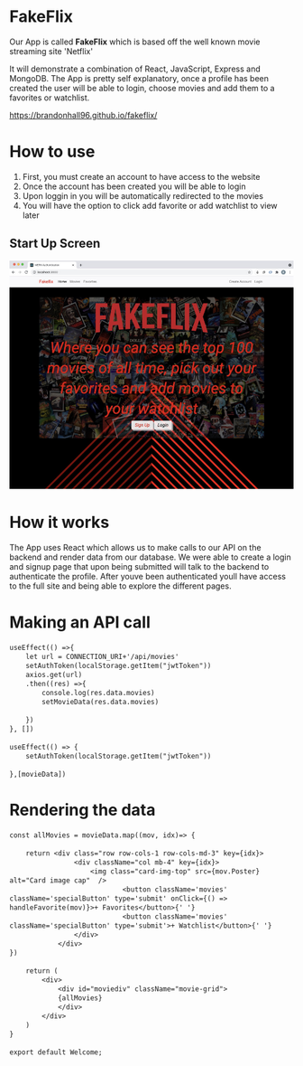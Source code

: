 # FakeFlix

Our App is called **FakeFlix** which is based off the well known movie streaming site 'Netflix'

It will demonstrate a combination of React, JavaScript, Express and MongoDB.
The App is pretty self explanatory, once a profile has been created the user will be able to login, choose movies and add them to a favorites or watchlist.

https://brandonhall96.github.io/fakeflix/

# How to use

1. First, you must create an account to have access to the website
2. Once the account has been created you will be able to login
3. Upon loggin in you will be automatically redirected to the movies
4. You will have the option to click add favorite or add watchlist to view later

## Start Up Screen
![Starting screen](/public/photos/read.jpeg)

# How it works

The App uses React which allows us to make calls to our API on the backend and render data from our database. We were able to create a login and signup page that upon being submitted will talk to the backend to authenticate the profile. After youve been authenticated youll have access to the full site and being able to explore the different pages.

# Making an API call
```
useEffect(() =>{
    let url = CONNECTION_URI+'/api/movies'
    setAuthToken(localStorage.getItem("jwtToken"))
    axios.get(url)
    .then((res) =>{
        console.log(res.data.movies) 
        setMovieData(res.data.movies)
        
    })
}, [])

useEffect(() => {
    setAuthToken(localStorage.getItem("jwtToken"))   
    
},[movieData])
```

# Rendering the data
```
const allMovies = movieData.map((mov, idx)=> {

    return <div class="row row-cols-1 row-cols-md-3" key={idx}>
                <div className="col mb-4" key={idx}>
                    <img class="card-img-top" src={mov.Poster} alt="Card image cap"  />
                            <button className='movies' className='specialButton' type='submit' onClick={() => handleFavorite(mov)}>+ Favorites</button>{' '}
                            <button className='movies' className='specialButton' type='submit'>+ Watchlist</button>{' '}
                </div>
            </div>
})

    return (
        <div>
            <div id="moviediv" className="movie-grid">
            {allMovies}
            </div>
        </div>
    )
}

export default Welcome;
```


